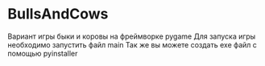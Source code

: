 # BullsAndCows
Вариант игры быки и коровы на фреймворке pygame
Для запуска игры необходимо запустить файл main
Так же вы можете создать exe файл с помощью pyinstaller
